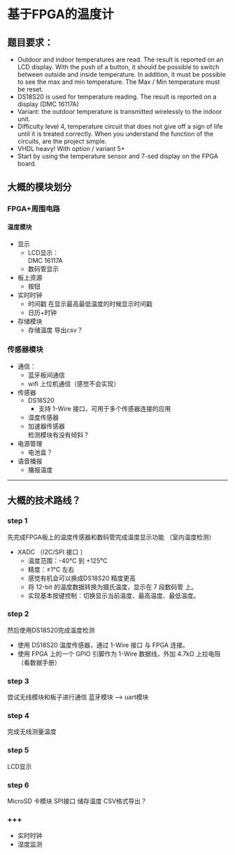 # 基于FPGA的温度计
## 题目要求：
+ Outdoor and indoor temperatures are read. The result is reported on an LCD display. With the push of a button, it should be possible to switch between outside and inside temperature. In addition, it must be possible to see the max and min temperature. The Max / Min temperature must be reset.  
+ DS18S20 is used for temperature reading. The result is reported on a display (DMC 16117A)  
+ Variant: the outdoor temperature is transmitted wirelessly to the indoor unit.  
+ Difficulty level 4, temperature circuit that does not give off a sign of life until it is treated correctly. When you understand the function of the circuits, are the project simple.
+ VHDL heavy! With option / variant 5+
+ Start by using the temperature sensor and 7-sed display on the FPGA board.

## 大概的模块划分
### FPGA+周围电路
#### 温度模块
+ 显示
    + LCD显示：  
        DMC 16117A
    + 数码管显示
+ 板上资源
    + 按钮
+ 实时时钟
    + 时间戳
        在显示最高最低温度的时候显示时间戳
    + 日历+时钟
+ 存储模块
    + 存储温度 导出csv？


### 传感器模块
+ 通信：
    + 蓝牙板间通信
    + wifi 上位机通信（感觉不会实现）
+ 传感器
    + DS18S20 
        + 支持 1-Wire 接口，可用于多个传感器连接的应用
    + 湿度传感器
    + 加速器传感器  
        检测模块有没有倾斜？
+ 电源管理 
    + 电池盒？
+ 语音播报
    + 播报温度
---
## 大概的技术路线？
### step 1 
先完成FPGA板上的温度传感器和数码管完成温度显示功能 （室内温度检测）

+ XADC （I2C/SPI 接口 ） 
    + 温度范围：-40°C 到 +125°C
    + 精度：±1°C 左右
    + 感觉有机会可以换成DS18S20 精度更高
    + 将 12-bit 的温度数据转换为摄氏温度，显示在 7 段数码管 上。
    + 实现基本按键控制：切换显示当前温度、最高温度、最低温度。
### step 2
然后使用DS18S20完成温度检测
+ 使用 DS18S20 温度传感器，通过 1-Wire 接口 与 FPGA 连接。
+ 使用 FPGA 上的一个 GPIO 引脚作为 1-Wire 数据线，外加 4.7kΩ 上拉电阻（看数据手册）
### step 3
尝试无线模块和板子进行通信
蓝牙模块 ——> uart模块
### step 4
完成无线测量温度
### step 5
LCD显示
### step 6
MicroSD 卡模块 SPI接口 储存温度
CSV格式导出？
### +++
+ 实时时钟
+ 湿度监测




